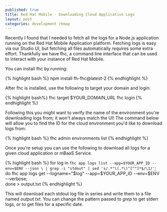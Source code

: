 ```yaml
---
published: true
title: Red Hat Mobile - Downloading Cloud Application Logs
layout: post
categories: development rhmap
---
```

Recently I found that I needed to fetch all the logs for a Node.js application running on the Red Hat Mobile Application platform. Fetching logs is easy via our Studio UI, but fetching all files automatically requires some extra effort. Thankfully we have fhc, a command line interface that can be used to interact with your instance of Red Hat Mobile.

You can install fhc by running:

{% highlight bash %}
npm install fh-fhc@latest-2
{% endhighlight %}

After fhc is installed, use the following to target your domain and login:

{% highlight bash%}
fhc target $YOUR_DOMAIN_URL
fhc login
{% endhighlight %}

Following this you might want to verify the name of the environment you're downloading logs from; it won't always match the UI! The command below will allow you to find the ID for the cloud environment you'd like to download logs from:

{% highlight bash %}
fhc admin environments list
{% endhighlight %}

Once you're setup you can use the following to download all logs for a given cloud application or mBaaS Service.

{% highlight bash %}
for log in `fhc app logs list --app=$YOUR_APP_ID --env=$ENV --json \
| grep -i "stdout" | sed 's/.*"\(.*\)"[^"]*$/\1/'`; \
do fhc app logs get --logname="$log" --app=$YOUR_APP_ID --env=$ENV --verbose; \
done > output.txt
{% endhighlight %}

This will download each stdout log file in series and write them to a file named _output.txt_. You can change the pattern passed to _grep_ to get stderr logs, or to get files for a specific date.

